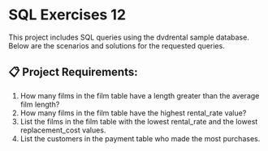 # SQL Exercises 12

This project includes SQL queries using the dvdrental sample database. Below are the scenarios and solutions for the requested queries.

## 📋 Project Requirements:
1) How many films in the film table have a length greater than the average film length?
2) How many films in the film table have the highest rental_rate value?
3) List the films in the film table with the lowest rental_rate and the lowest replacement_cost values.
4) List the customers in the payment table who made the most purchases.